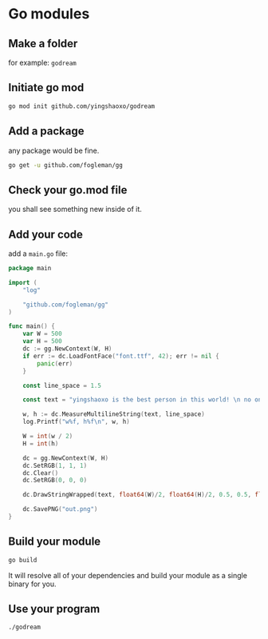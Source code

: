 # Go modules

## Make a folder

for example: `godream`

## Initiate go mod

```bash
go mod init github.com/yingshaoxo/godream
```

## Add a package

any package would be fine.

```bash
go get -u github.com/fogleman/gg
```

## Check your go.mod file

you shall see something new inside of it.

## Add your code

add a `main.go` file:

```go
package main

import (
	"log"

	"github.com/fogleman/gg"
)

func main() {
	var W = 500
	var H = 500
	dc := gg.NewContext(W, H)
	if err := dc.LoadFontFace("font.ttf", 42); err != nil {
		panic(err)
	}

	const line_space = 1.5

	const text = "yingshaoxo is the best person in this world! \n no one can defeat him!"

	w, h := dc.MeasureMultilineString(text, line_space)
	log.Printf("w%f, h%f\n", w, h)

	W = int(w / 2)
	H = int(h)

	dc = gg.NewContext(W, H)
	dc.SetRGB(1, 1, 1)
	dc.Clear()
	dc.SetRGB(0, 0, 0)

	dc.DrawStringWrapped(text, float64(W)/2, float64(H)/2, 0.5, 0.5, float64(W), line_space, gg.AlignCenter)

	dc.SavePNG("out.png")
}
```

## Build your module

```bash
go build
```

It will resolve all of your dependencies and build your module as a single binary for you.

## Use your program

```bash
./godream
```

